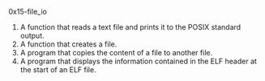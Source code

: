 0x15-file_io

1. A function that reads a text file and prints it to the POSIX standard output.
2. A function that creates a file.
3. A program that copies the content of a file to another file.
4. A program that displays the information contained in the ELF header at the start of an ELF file.
